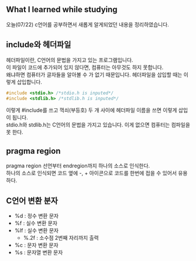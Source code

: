 ## What I learned while studying

오늘(07/22) c언어를 공부하면서 새롭게 알게되었던 내용을 정리하였습니다.

## include와 헤더파일

헤더파일이란, C언어의 문법을 가지고 있는 프로그램입니다.  
이 파일이 코드에 추가되어 있지 않다면, 컴퓨터는 아무것도 하지 못합니다.  
왜냐하면 컴퓨터가 글자들을 알아볼 수 가 없기 때문입니다. 헤더파일을 삽입할 때는 이렇게 삽입합니다.

```c
#include <stdio.h> /*stdio.h is inputed*/
#include <stdlib.h> /*stdlib.h is inputed*/
```

이렇게 #include를 쓰고 꺽쇠(부등호) 두 개 사이에 헤더파일 이름을 쓰면 이렇게 삽입이 됩니다.  
stdio.h와 stdlib.h는 C언어의 문법을 가지고 있습니다. 이게 없으면 컴퓨터는 컴파일을 못 한다.

## pragma region

pragma region 선언부터 endregion까지 하나의 소스로 인식한다.  
하나의 소스로 인식되면 코드 옆에 -, + 아이콘으로 코드를 한번에 접을 수 있어서 유용하다.

## C언어 변환 분자

- %d : 정수 변환 문자
- %f : 실수 변환 문자
- %lf : 실수 변환 문자
  - %.2f : 소수점 2번째 자리까지 출력
- %c : 문자 변환 문자
- %s : 문자열 변환 문자
